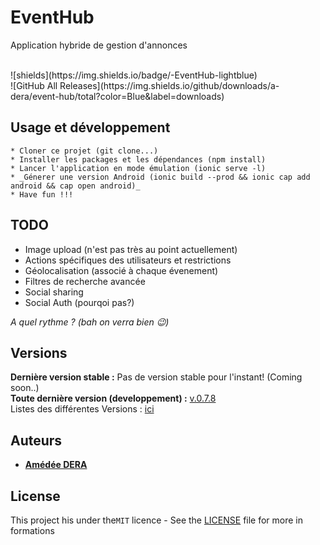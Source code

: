 # EventHub
Application hybride de gestion d'annonces
 
<br>
![shields](https://img.shields.io/badge/-EventHub-lightblue)
<br>
![GitHub All Releases](https://img.shields.io/github/downloads/a-dera/event-hub/total?color=Blue&label=downloads)
<br>


## Usage et développement
 ```
 * Cloner ce projet (git clone...)
 * Installer les packages et les dépendances (npm install)
 * Lancer l'application en mode émulation (ionic serve -l)
 * _Génerer une version Android (ionic build --prod && ionic cap add android && cap open android)_
 * Have fun !!!

```

## TODO
* Image upload (n'est pas très au point actuellement)
* Actions spécifiques des utilisateurs et restrictions
* Géolocalisation (associé à chaque évenement)
* Filtres de recherche avancée
* Social sharing
* Social Auth (pourqoi pas?)

_A quel rythme ? (bah on verra bien 😉)_


## Versions
**Dernière version stable  :** Pas de version stable pour l'instant! (Coming soon..) <br>
**Toute dernière version (developpement)  :** [v.0.7.8](https://github.com/a-dera/event-hub/releases/tag/v.0.7.8)<br>
Listes des différentes Versions  : [ici](https://github.com/a-dera/event-hub/tags)


## Auteurs
* **[Amédée DERA](https://github.com/a-dera)**

## License

This project his under the``MIT``  licence - See  the [LICENSE](LICENSE)  file for more in formations
